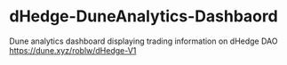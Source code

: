 # dHedge-DuneAnalytics-Dashbaord
Dune analytics dashboard displaying trading information on dHedge DAO
https://dune.xyz/roblw/dHedge-V1
